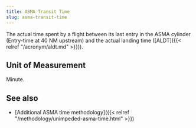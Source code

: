 ```yaml
---
title: ASMA Transit Time
slug: asma-transit-time
---
```

The actual time spent by a flight between its last entry in the ASMA cylinder (Entry-time at 40 NM upstream) and the actual landing time ([ALDT]({{< relref "/acronym/aldt.md" >}})).

## Unit of Measurement
Minute.

## See also

* [Additional ASMA time methodology]({{< relref "/methodology/unimpeded-asma-time.html" >}})

